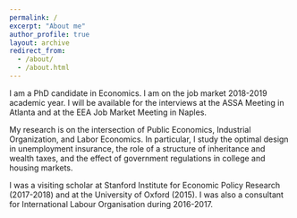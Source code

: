 ```yaml
---
permalink: /
excerpt: "About me"
author_profile: true
layout: archive
redirect_from:
  - /about/
  - /about.html
---
```


I am a PhD candidate in Economics. I am on the job market 2018-2019 academic year. I will be available for the interviews at the ASSA Meeting in Atlanta and at the EEA Job Market Meeting in Naples. 

My research is on the intersection of Public Economics, Industrial Organization, and Labor Economics. In particular, I study the optimal design in unemployment insurance, the role of a structure of inheritance and wealth taxes, and the effect of government regulations in college and housing markets.

I was a visiting scholar at Stanford Institute for Economic Policy Research (2017-2018) and at the University of Oxford (2015). I was also a consultant for International Labour Organisation during 2016-2017.
